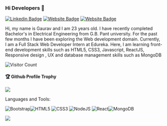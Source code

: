 ### Hi Developers 👋

<!--[![YouTube Badge](https://img.shields.io/badge/YouTube-DeveloperFunnel-red)](https://www.youtube.com/developerfunnel)-->
[![Linkedin Badge](https://img.shields.io/badge/-Gaurav-blue?style=flat-square&logo=Linkedin&logoColor=white&link=https://www.linkedin.com/in/gaurav-pal-752729234/)](https://www.linkedin.com/in/gaurav-pal-752729234/)
[![Website Badge](https://img.shields.io/badge/WebSite-Gaurav-green)](https://bhotiadev.github.io/GauravProfile/)
[![Website Badge](https://img.shields.io/badge/StackOverflow-Gaurav-yellow)](https://stackoverflow.com/users/18641500/bhotiadev)

Hi, my name is Gaurav and I am 23 years old. I have recently completed Bachelor's in Electrical Engineering from G.B. Pant university. For the past few months I have been exploring the Web development domain. Currently, I am a Full Stack Web Developer Intern at Edureka. Here, I am learning front-end development skills such as HTML5, CSS3, Javascript, ReactJS, Responsive design , UX  and database management skills such as MongoDB

![Visitor Count](https://profile-counter.glitch.me/BhotiaDEV/count.svg)

<div>
  <h4>🏆 Github Profile Trophy</h4>
  <a href="https://github.com/ryo-ma/github-profile-trophy">
    <img src="https://github-profile-trophy.vercel.app/?username=BhotiaDEV&column=7"/>
  </a>
</div>

Languages and Tools: 

<!-- <img alt="Adobe XD" src="https://img.shields.io/badge/adobexd-%23FF26BE.svg?style=flat-square&logo=adobexd&logoColor=white"/>  -->
<!-- <img alt="Figma" src="https://img.shields.io/badge/figma-%23F24E1E.svg?style=flat-square&logo=figma&logoColor=white"/>  <img alt="Java" src="https://img.shields.io/badge/java-%23ED8B00.svg?style=flat-square&logo=java&logoColor=white"/>  <img alt="PHP" src="https://img.shields.io/badge/php-%23777BB4.svg?style=flat-square&logo=php&logoColor=white"/> <img alt="Angular" src="https://img.shields.io/badge/angular-%23DD0031.svg?flat-square&logo=angular&logoColor=white"/> <img alt="Azure" src="https://img.shields.io/badge/azure-%230072C6.svg?style=flat-square&logo=azure-devops&logoColor=white"/>
 <img alt="MySQL" src="https://img.shields.io/badge/mysql-%2300f.svg?style=flat-square&logo=mysql&logoColor=white"/> -->
<img alt="Bootstrap" src="https://img.shields.io/badge/bootstrap-%23563D7C.svg?style=flat-square&logo=bootstrap&logoColor=white"/><img alt="HTML5" src="https://img.shields.io/badge/html5-%23E34F26.svg?style=flat-square&logo=html5&logoColor=white"/> <img alt="CSS3" src="https://img.shields.io/badge/css3-%231572B6.svg?style=flat-square&logo=css3&logoColor=white"/> <img alt="NodeJS" src="https://img.shields.io/badge/node.js-%2343853D.svg?style=flat-square&logo=node-dot-js&logoColor=white"/> <img alt="React" src="https://img.shields.io/badge/react-%2320232a.svg?style=flat-square&logo=react&logoColor=%2361DAFB"/><img alt="MongoDB" src ="https://img.shields.io/badge/MongoDB-%234ea94b.svg?style=flat-square&logo=mongodb&logoColor=white"/>

![](https://activity-graph.herokuapp.com/graph?username=BhotiaDEV&theme=react-dark&area=true)
<!--
**BhotiaDEV/BhotiaDEV** is a ✨ _special_ ✨ repository because its `README.md` (this file) appears on your GitHub profile.

Here are some ideas to get you started:

- 🔭 I’m currently working on ...
- 🌱 I’m currently learning ...
- 👯 I’m looking to collaborate on ...
- 🤔 I’m looking for help with ...
- 💬 Ask me about ...
- 📫 How to reach me: ...
- 😄 Pronouns: ...
- ⚡ Fun fact: .....

-->

